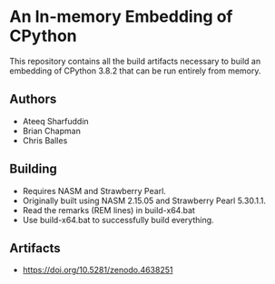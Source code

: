 # An In-memory Embedding of CPython
This repository contains all the build artifacts necessary to build an embedding of CPython 3.8.2 that can be run entirely from memory.

## Authors
* Ateeq Sharfuddin
* Brian Chapman
* Chris Balles

## Building
* Requires NASM and Strawberry Pearl.
 * Originally built using NASM 2.15.05 and Strawberry Pearl 5.30.1.1.
* Read the remarks (REM lines) in build-x64.bat
* Use build-x64.bat to successfully build everything.

## Artifacts
* https://doi.org/10.5281/zenodo.4638251
